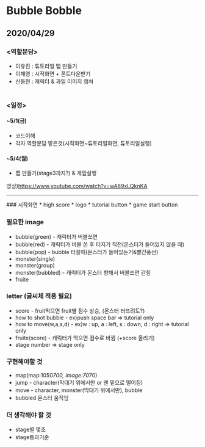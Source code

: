 # Bubble Bobble
## 2020/04/29
### <역할분담>
  * 이유진 : 튜토리얼 맵 만들기<br>
  * 이채영 : 시작화면 + 폰트다운받기<br>  
  * 신동현 : 캐릭터 & 과일 이미지 캡쳐<br><br>

### <일정>
#### ~5/1(금)
  * 코드이해
  * 각자 역할분담 맡은것(시작화면~튜토리얼화면, 튜토리얼실행)
#### ~5/4(월)
  * 맵 만들기(stage3까지?) & 게임실행
  
영상)https://www.youtube.com/watch?v=wA89xLQknKA

<hr>
### 시작화면
  * high score
  * logo
  * tutorial button
  * game start button

### 필요한 image
  * bubble(green) - 캐릭터가 버블쏘면
  * bubble(red) - 캐릭터가 버블 쏜 후 터지기 직전(몬스터가 들어있지 않을 때)
  * bubble(pop) - bubble 터질때(몬스터가 들어있는거&빨간풍선)
  * monster(single)
  * monster(group)
  * monster(bubbled) - 캐릭터가 몬스터 향해서 버블쏘면 갇힘
  * fruite

### letter (글씨체 적용 필요)
  * score - fruit먹으면 fruit별 점수 상승, (몬스터 터뜨려도?)
  * how to shot bubble - ex)push space bar => tutorial only
  * how to move(w,a,s,d) - ex)w : up, a : left, s : down, d : right => tutorial only
  * fruite(score) - 캐릭터가 먹으면 점수로 바뀜 (+score 올리기)
  * stage number => stage only

### 구현해야할 것
  * map(map:1050*700, image:70*70)
  * jump - character(막대기 위에서만 or 맨 밑으로 떨어짐)
  * move - character, monster(막대기 위에서만), bubble
  * bubbled 몬스터 움직임

### 더 생각해야 할 것
  * stage별 몇초
  * stage통과기준
